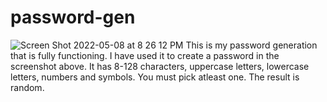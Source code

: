 # password-gen
![Screen Shot 2022-05-08 at 8 26 12 PM](https://user-images.githubusercontent.com/102199769/167322292-de4ec231-3dd4-46b8-af28-3975d1c685b2.png)
This is my password generation that is fully functioning. I have used it to create a password in the screenshot above. It has 8-128 characters, uppercase letters, lowercase letters, numbers and symbols. You must pick atleast one. The result is random. 

